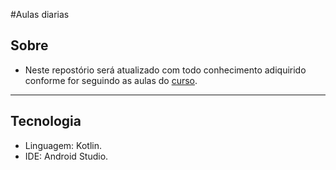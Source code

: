 #Aulas diarias

## Sobre
- Neste repostório será atualizado com todo conhecimento adiquirido conforme for seguindo as aulas do [curso](https://www.udemy.com/course/desenvolvimento-android-completo/?couponCode=KEEPLEARNINGBR).

---

## Tecnologia
- Linguagem: Kotlin.
- IDE: Android Studio.
